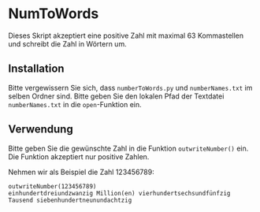# NumToWords

Dieses Skript akzeptiert eine positive Zahl mit maximal 63 Kommastellen und schreibt die Zahl in Wörtern um. 

## Installation

Bitte vergewissern Sie sich, dass ```numberToWords.py``` und ```numberNames.txt``` im selben Ordner sind. Bitte geben Sie den lokalen Pfad der Textdatei ```numberNames.txt``` in die ```open```-Funktion ein.

## Verwendung

Bitte geben Sie die gewünschte Zahl in die Funktion ```outwriteNumber()``` ein. Die Funktion akzeptiert nur positive Zahlen. 

Nehmen wir als Beispiel die Zahl 123456789:

```
outwriteNumber(123456789)
einhundertdreiundzwanzig Million(en) vierhundertsechsundfünfzig Tausend siebenhundertneunundachtzig
```
